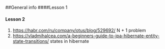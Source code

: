 ##General info
####Lesson 1
#### Lesson 2
1. https://habr.com/ru/company/otus/blog/529692/  N + 1 problem 
2. https://vladmihalcea.com/a-beginners-guide-to-jpa-hibernate-entity-state-transitions/ states in hibernate